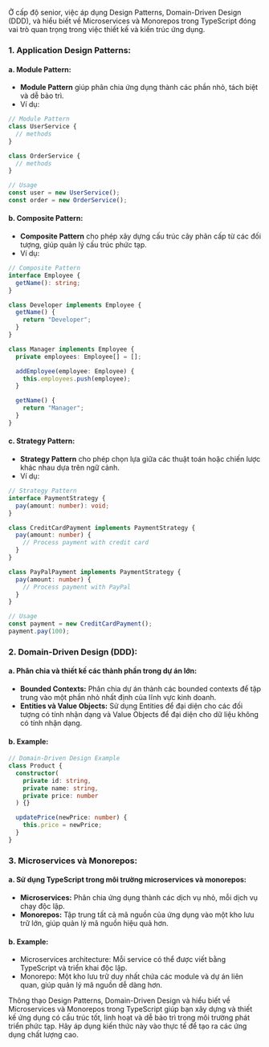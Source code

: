 Ở cấp độ senior, việc áp dụng Design Patterns, Domain-Driven Design (DDD), và hiểu biết về Microservices và Monorepos trong TypeScript đóng vai trò quan trọng trong việc thiết kế và kiến trúc ứng dụng.

### 1. Application Design Patterns:

#### a. Module Pattern:

- **Module Pattern** giúp phân chia ứng dụng thành các phần nhỏ, tách biệt và dễ bảo trì.
- Ví dụ:

```typescript
// Module Pattern
class UserService {
  // methods
}

class OrderService {
  // methods
}

// Usage
const user = new UserService();
const order = new OrderService();
```

#### b. Composite Pattern:

- **Composite Pattern** cho phép xây dựng cấu trúc cây phân cấp từ các đối tượng, giúp quản lý cấu trúc phức tạp.
- Ví dụ:

```typescript
// Composite Pattern
interface Employee {
  getName(): string;
}

class Developer implements Employee {
  getName() {
    return "Developer";
  }
}

class Manager implements Employee {
  private employees: Employee[] = [];

  addEmployee(employee: Employee) {
    this.employees.push(employee);
  }

  getName() {
    return "Manager";
  }
}
```

#### c. Strategy Pattern:

- **Strategy Pattern** cho phép chọn lựa giữa các thuật toán hoặc chiến lược khác nhau dựa trên ngữ cảnh.
- Ví dụ:

```typescript
// Strategy Pattern
interface PaymentStrategy {
  pay(amount: number): void;
}

class CreditCardPayment implements PaymentStrategy {
  pay(amount: number) {
    // Process payment with credit card
  }
}

class PayPalPayment implements PaymentStrategy {
  pay(amount: number) {
    // Process payment with PayPal
  }
}

// Usage
const payment = new CreditCardPayment();
payment.pay(100);
```

### 2. Domain-Driven Design (DDD):

#### a. Phân chia và thiết kế các thành phần trong dự án lớn:

- **Bounded Contexts:** Phân chia dự án thành các bounded contexts để tập trung vào một phần nhỏ nhất định của lĩnh vực kinh doanh.
- **Entities và Value Objects:** Sử dụng Entities để đại diện cho các đối tượng có tính nhận dạng và Value Objects để đại diện cho dữ liệu không có tính nhận dạng.

#### b. Example:

```typescript
// Domain-Driven Design Example
class Product {
  constructor(
    private id: string,
    private name: string,
    private price: number
  ) {}

  updatePrice(newPrice: number) {
    this.price = newPrice;
  }
}
```

### 3. Microservices và Monorepos:

#### a. Sử dụng TypeScript trong môi trường microservices và monorepos:

- **Microservices:** Phân chia ứng dụng thành các dịch vụ nhỏ, mỗi dịch vụ chạy độc lập.
- **Monorepos:** Tập trung tất cả mã nguồn của ứng dụng vào một kho lưu trữ lớn, giúp quản lý mã nguồn hiệu quả hơn.

#### b. Example:

- Microservices architecture: Mỗi service có thể được viết bằng TypeScript và triển khai độc lập.
- Monorepo: Một kho lưu trữ duy nhất chứa các module và dự án liên quan, giúp quản lý mã nguồn dễ dàng hơn.

Thông thạo Design Patterns, Domain-Driven Design và hiểu biết về Microservices và Monorepos trong TypeScript giúp bạn xây dựng và thiết kế ứng dụng có cấu trúc tốt, linh hoạt và dễ bảo trì trong môi trường phát triển phức tạp. Hãy áp dụng kiến thức này vào thực tế để tạo ra các ứng dụng chất lượng cao.
